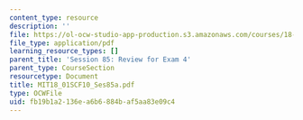 ```yaml
---
content_type: resource
description: ''
file: https://ol-ocw-studio-app-production.s3.amazonaws.com/courses/18-01sc-single-variable-calculus-fall-2010/fb19b1a2136ea6b6884baf5aa83e09c4_MIT18_01SCF10_Ses85a.pdf
file_type: application/pdf
learning_resource_types: []
parent_title: 'Session 85: Review for Exam 4'
parent_type: CourseSection
resourcetype: Document
title: MIT18_01SCF10_Ses85a.pdf
type: OCWFile
uid: fb19b1a2-136e-a6b6-884b-af5aa83e09c4
---
```

